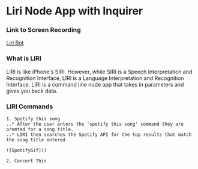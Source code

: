 # Liri Node App with Inquirer

### Link to Screen Recording
[Liri Bot](https://drive.google.com/file/d/1P6sKpfYmy-drWPsKsUEPGUgl9p2xan-A/view?usp=sharing)

### What is LIRI
LIRI is like iPhone's SIRI. However, while SIRI is a Speech Interpretation and Recognition Interface, LIRI is a Language Interpretation and Recognition Interface. LIRI is a command line node app that takes in parameters and gives you back data.

### LIRI Commands
```
1. Spotify this song
..* After the user enters the 'spotify this song' command they are promted for a song title. 
..* LIRI then searches the Spotify API for the top results that match the song title entered

![SpotifyGif]()

```
```
2. Concert This

```